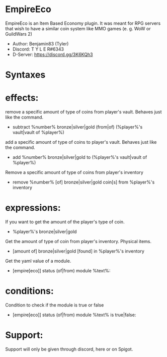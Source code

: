 # EmpireEco
EmpireEco is an Item Based Economy plugin.
It was meant for RPG servers that wish to have a similar 
coin system like MMO games (e. g. WoW or GuildWars 2)

- Author: Benjamin83 (Tyler)
- Discord: T Y L E R#6343
- D-Server: https://discord.gg/3K6KQh3

# Syntaxes
# effects:

remove a specific amount of type of coins from player's vault. Behaves just like the command.
  - subtract %number% bronze|silver|gold (from|of) (%player%'s vault|vault of %player%)
   
add a specific amount of type of coins to player's vault. Behaves just like the command.
  - add %number% bronze|silver|gold to (%player%'s vault|vault of %player%)

Remove a specific amount of type of coins from player's inventory
  - remove %number% [of] bronze|silver|gold coin[s] from %player%'s inventory


# expressions:

If you want to get the amount of the player's type of coin.
  - %player%'s bronze|silver|gold

Get the amount of type of coin from player's inventory. Physical items.
  - [amount of] bronze|silver|gold [found] in %player%'s inventory

Get the yaml value of a module.
  - [empire[eco]] status (of|from) module %text%:


# conditions:

Condition to check if the module is true or false
  - [empire[eco]] status (of|from) module %text% is true|false:


# Support:
Support will only be given through discord, here or on Spigot.
